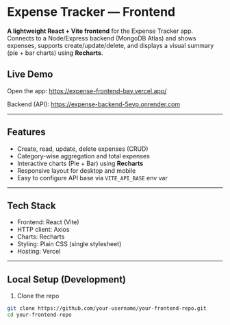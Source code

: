 # Expense Tracker — Frontend

**A lightweight React + Vite frontend** for the Expense Tracker app.  
Connects to a Node/Express backend (MongoDB Atlas) and shows expenses, supports create/update/delete, and displays a visual summary (pie + bar charts) using **Recharts**.


## Live Demo
Open the app: https://expense-frontend-bay.vercel.app/ 


Backend (API): https://expense-backend-5eyp.onrender.com

---

## Features
- Create, read, update, delete expenses (CRUD)
- Category-wise aggregation and total expenses
- Interactive charts (Pie + Bar) using **Recharts**
- Responsive layout for desktop and mobile
- Easy to configure API base via `VITE_API_BASE` env var

---

## Tech Stack
- Frontend: React (Vite)
- HTTP client: Axios
- Charts: Recharts
- Styling: Plain CSS (single stylesheet)
- Hosting: Vercel 

---


## Local Setup (Development)

1. Clone the repo
```bash
git clone https://github.com/your-username/your-frontend-repo.git
cd your-frontend-repo
